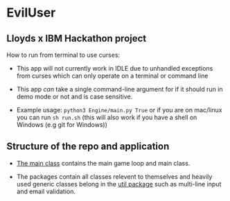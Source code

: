EvilUser
========

Lloyds x IBM Hackathon project
------------------------------

How to run from terminal to use curses:

- This app will not currently work in IDLE due to unhandled exceptions from curses which can only operate on a terminal or command line

- This app *can* take a single command-line argument for if it should run in demo mode or not and is case sensitive.

- Example usage: `python3 Engine/main.py True` or if you are on mac/linux you can run `sh run.sh` (this will also work if you have a shell on Windows (e.g git for Windows))

Structure of the repo and application
-------------------------------------

- [The main class](Engine/main.py) contains the main game loop and main class.

- The packages contain all classes relevent to themselves and heavily used generic classes belong in the [util package](Engine/Utils) such as multi-line input and email validation.
